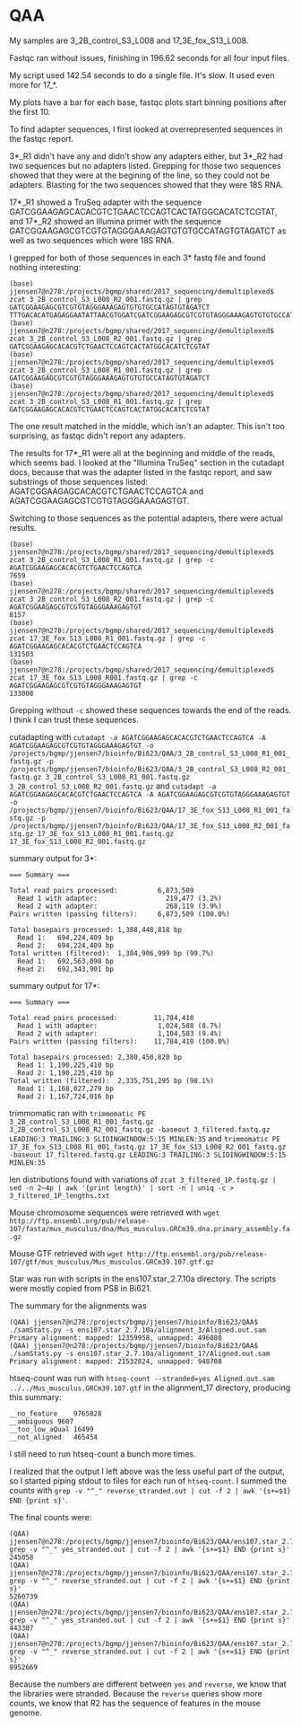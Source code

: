 # QAA

My samples are 3_2B_control_S3_L008 and 17_3E_fox_S13_L008.

Fastqc ran without issues, finishing in 196.62 seconds for all four input files.

My script used 142.54 seconds to do a single file. It's slow. It used even more for 17_*.

My plots have a bar for each base, fastqc plots start binning positions after the first 10.

To find adapter sequences, I first looked at overrepresented sequences in the fastqc report.

3\*_R1 didn't have any and didn't show any adapters either, but 3\*_R2 had two sequences but no adapters listed. Grepping for those two sequences showed that they were at the begining of the line, so they could not be adapters. Blasting for the two sequences showed that they were 18S RNA.

17\*_R1 showed a TruSeq adapter with the sequence GATCGGAAGAGCACACGTCTGAACTCCAGTCACTATGGCACATCTCGTAT, and 17\*_R2 showed an Illumina primer with the sequence GATCGGAAGAGCGTCGTGTAGGGAAAGAGTGTGTGCCATAGTGTAGATCT as well as two sequences which were 18S RNA.

I grepped for both of those sequences in each 3\* fastq file and found nothing interesting:
```
(base) jjensen7@n278:/projects/bgmp/shared/2017_sequencing/demultiplexed$ zcat 3_2B_control_S3_L008_R2_001.fastq.gz | grep GATCGGAAGAGCGTCGTGTAGGGAAAGAGTGTGTGCCATAGTGTAGATCT
TTTGACACATGAGAGGAATATTAACGTGGATCGATCGGAAGAGCGTCGTGTAGGGAAAGAGTGTGTGCCATAGTGTAGATCTCGGTGGTCGCCGTATCATT
(base) jjensen7@n278:/projects/bgmp/shared/2017_sequencing/demultiplexed$ zcat 3_2B_control_S3_L008_R2_001.fastq.gz | grep GATCGGAAGAGCACACGTCTGAACTCCAGTCACTATGGCACATCTCGTAT
(base) jjensen7@n278:/projects/bgmp/shared/2017_sequencing/demultiplexed$ zcat 3_2B_control_S3_L008_R1_001.fastq.gz | grep GATCGGAAGAGCGTCGTGTAGGGAAAGAGTGTGTGCCATAGTGTAGATCT
(base) jjensen7@n278:/projects/bgmp/shared/2017_sequencing/demultiplexed$ zcat 3_2B_control_S3_L008_R1_001.fastq.gz | grep GATCGGAAGAGCACACGTCTGAACTCCAGTCACTATGGCACATCTCGTAT
```

The one result matched in the middle, which isn't an adapter. This isn't too surprising, as fastqc didn't report any adapters.

The results for 17\*_R1 were all at the beginning and middle of the reads, which seems bad. I looked at the "Illumina TruSeq" section in the cutadapt docs, because that was the adapter listed in the fastqc report, and saw substrings of those sequences listed: AGATCGGAAGAGCACACGTCTGAACTCCAGTCA and AGATCGGAAGAGCGTCGTGTAGGGAAAGAGTGT.

Switching to those sequences as the potential adapters, there were actual results. 
```
(base) jjensen7@n278:/projects/bgmp/shared/2017_sequencing/demultiplexed$ zcat 3_2B_control_S3_L008_R1_001.fastq.gz | grep -c AGATCGGAAGAGCACACGTCTGAACTCCAGTCA
7659
(base) jjensen7@n278:/projects/bgmp/shared/2017_sequencing/demultiplexed$ zcat 3_2B_control_S3_L008_R2_001.fastq.gz | grep -c AGATCGGAAGAGCGTCGTGTAGGGAAAGAGTGT
8157
(base) jjensen7@n278:/projects/bgmp/shared/2017_sequencing/demultiplexed$ zcat 17_3E_fox_S13_L008_R1_001.fastq.gz | grep -c AGATCGGAAGAGCACACGTCTGAACTCCAGTCA
131503
(base) jjensen7@n278:/projects/bgmp/shared/2017_sequencing/demultiplexed$ zcat 17_3E_fox_S13_L008_R001.fastq.gz | grep -c AGATCGGAAGAGCGTCGTGTAGGGAAAGAGTGT
133008
```
Grepping without `-c` showed these sequences towards the end of the reads. I think I can trust these sequences.

cutadapting with `cutadapt -a AGATCGGAAGAGCACACGTCTGAACTCCAGTCA -A AGATCGGAAGAGCGTCGTGTAGGGAAAGAGTGT -o /projects/bgmp/jjensen7/bioinfo/Bi623/QAA/3_2B_control_S3_L008_R1_001_fastq.gz -p /projects/bgmp/jjensen7/bioinfo/Bi623/QAA/3_2B_control_S3_L008_R2_001_fastq.gz 3_2B_control_S3_L008_R1_001.fastq.gz 3_2B_control_S3_L008_R2_001.fastq.gz` 
and `cutadapt -a AGATCGGAAGAGCACACGTCTGAACTCCAGTCA -A AGATCGGAAGAGCGTCGTGTAGGGAAAGAGTGT -o /projects/bgmp/jjensen7/bioinfo/Bi623/QAA/17_3E_fox_S13_L008_R1_001_fastq.gz -p /projects/bgmp/jjensen7/bioinfo/Bi623/QAA/17_3E_fox_S13_L008_R2_001_fastq.gz 17_3E_fox_S13_L008_R1_001.fastq.gz 17_3E_fox_S13_L008_R2_001.fastq.gz`

summary output for 3\*:
```
=== Summary ===

Total read pairs processed:          6,873,509
  Read 1 with adapter:                 219,477 (3.2%)
  Read 2 with adapter:                 268,119 (3.9%)
Pairs written (passing filters):     6,873,509 (100.0%)

Total basepairs processed: 1,388,448,818 bp
  Read 1:   694,224,409 bp
  Read 2:   694,224,409 bp
Total written (filtered):  1,384,906,999 bp (99.7%)
  Read 1:   692,563,098 bp
  Read 2:   692,343,901 bp
```

summary output for 17\*:
```
=== Summary ===

Total read pairs processed:         11,784,410
  Read 1 with adapter:               1,024,588 (8.7%)
  Read 2 with adapter:               1,104,503 (9.4%)
Pairs written (passing filters):    11,784,410 (100.0%)

Total basepairs processed: 2,380,450,820 bp
  Read 1: 1,190,225,410 bp
  Read 2: 1,190,225,410 bp
Total written (filtered):  2,335,751,295 bp (98.1%)
  Read 1: 1,168,027,279 bp
  Read 2: 1,167,724,016 bp
```

trimmomatic ran with `trimmomatic PE 3_2B_control_S3_L008_R1_001_fastq.gz 3_2B_control_S3_L008_R2_001_fastq.gz -baseout 3_filtered.fastq.gz LEADING:3 TRAILING:3 SLIDINGWINDOW:5:15 MINLEN:35` and `trimmomatic PE 17_3E_fox_S13_L008_R1_001_fastq.gz 17_3E_fox_S13_L008_R2_001_fastq.gz -baseout 17_filtered.fastq.gz LEADING:3 TRAILING:3 SLIDINGWINDOW:5:15 MINLEN:35`

len distributions found with variations of `zcat 3_filtered_1P.fastq.gz | sed -n 2~4p | awk '{print length}' | sort -n | uniq -c > 3_filtered_1P_lengths.txt`

Mouse chromosome sequences were retrieved with `wget http://ftp.ensembl.org/pub/release-107/fasta/mus_musculus/dna/Mus_musculus.GRCm39.dna.primary_assembly.fa.gz`

Mouse GTF retrieved with `wget http://ftp.ensembl.org/pub/release-107/gtf/mus_musculus/Mus_musculus.GRCm39.107.gtf.gz`

Star was run with scripts in the ens107.star_2.7.10a directory. The scripts were mostly copied from PS8 in Bi621.

The summary for the alignments was
```
(QAA) jjensen7@n278:/projects/bgmp/jjensen7/bioinfo/Bi623/QAA$ ./samStats.py -s ens107.star_2.7.10a/alignment_3/Aligned.out.sam 
Primary alignment: mapped: 12359958, unmapped: 496080
(QAA) jjensen7@n278:/projects/bgmp/jjensen7/bioinfo/Bi623/QAA$ ./samStats.py -s ens107.star_2.7.10a/alignment_17/Aligned.out.sam 
Primary alignment: mapped: 21532824, unmapped: 948708
```

htseq-count was run with `htseq-count --stranded=yes Aligned.out.sam ../../Mus_musculus.GRCm39.107.gtf` in the alignment_17 directory, producing this summary: 
```
__no_feature	9765828
__ambiguous	9607
__too_low_aQual	16499
__not_aligned	465454
```

I still need to run htseq-count a bunch more times.

I realized that the output I left above was the less useful part of the output, so I started piping stdout to files for each run of `htseq-count`. I summed the counts with `grep -v "^_" reverse_stranded.out | cut -f 2 | awk '{s+=$1} END {print s}'`.

The final counts were:
```
(QAA) jjensen7@n278:/projects/bgmp/jjensen7/bioinfo/Bi623/QAA/ens107.star_2.7.10a/alignment_3$ grep -v "^_" yes_stranded.out | cut -f 2 | awk '{s+=$1} END {print s}'
245058
(QAA) jjensen7@n278:/projects/bgmp/jjensen7/bioinfo/Bi623/QAA/ens107.star_2.7.10a/alignment_3$ grep -v "^_" reverse_stranded.out | cut -f 2 | awk '{s+=$1} END {print s}'
5260739
(QAA) jjensen7@n278:/projects/bgmp/jjensen7/bioinfo/Bi623/QAA/ens107.star_2.7.10a/alignment_17$ grep -v "^_" yes_stranded.out | cut -f 2 | awk '{s+=$1} END {print s}'
443307
(QAA) jjensen7@n278:/projects/bgmp/jjensen7/bioinfo/Bi623/QAA/ens107.star_2.7.10a/alignment_17$ grep -v "^_" reverse_stranded.out | cut -f 2 | awk '{s+=$1} END {print s}'
8952669
```

Because the numbers are different between `yes` and `reverse`, we know that the libraries were stranded. Because the `reverse` queries show more counts, we know that R2 has the sequence of features in the mouse genome.